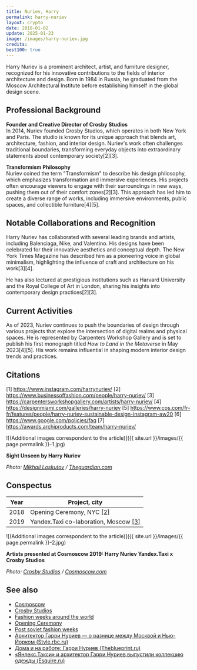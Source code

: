 ```yaml
---
title: Nuriev, Harry
permalink: harry-nuriev
layout: crypto
date: 2018-01-02
update: 2025-01-23
image: /images/harry-nuriev.jpg
credits:
best100: true
---
```


Harry Nuriev is a prominent architect, artist, and furniture designer, recognized for his innovative contributions to the fields of interior architecture and design. Born in 1984 in Russia, he graduated from the Moscow Architectural Institute before establishing himself in the global design scene.

## Professional Background

**Founder and Creative Director of Crosby Studios**  
In 2014, Nuriev founded Crosby Studios, which operates in both New York and Paris. The studio is known for its unique approach that blends art, architecture, fashion, and interior design. Nuriev's work often challenges traditional boundaries, transforming everyday objects into extraordinary statements about contemporary society[2][3].

**Transformism Philosophy**  
Nuriev coined the term "Transformism" to describe his design philosophy, which emphasizes transformation and immersive experiences. His projects often encourage viewers to engage with their surroundings in new ways, pushing them out of their comfort zones[2][3]. This approach has led him to create a diverse range of works, including immersive environments, public spaces, and collectible furniture[4][5].

## Notable Collaborations and Recognition

Harry Nuriev has collaborated with several leading brands and artists, including Balenciaga, Nike, and Valentino. His designs have been celebrated for their innovative aesthetics and conceptual depth. The New York Times Magazine has described him as a pioneering voice in global minimalism, highlighting the influence of craft and architecture on his work[3][4].

He has also lectured at prestigious institutions such as Harvard University and the Royal College of Art in London, sharing his insights into contemporary design practices[2][3].

## Current Activities

As of 2023, Nuriev continues to push the boundaries of design through various projects that explore the intersection of digital realms and physical spaces. He is represented by Carpenters Workshop Gallery and is set to publish his first monograph titled *How to Land in the Metaverse* in May 2023[4][5]. His work remains influential in shaping modern interior design trends and practices.

## Citations

[1] https://www.instagram.com/harrynuriev/
[2] https://www.businessoffashion.com/people/harry-nuriev/
[3] https://carpentersworkshopgallery.com/artists/harry-nuriev/
[4] https://designmiami.com/galleries/harry-nuriev
[5] https://www.cos.com/fr-fr/features/people/harry-nuriev-sustainable-design-instagram-aw20
[6] https://www.google.com/policies/faq
[7] https://awards.archiproducts.com/team/harry-nuriev/

![(Additional images correspondent to the article)]({{ site.url }}/images/{{ page.permalink }}-1.jpg)

**Sight Unseen by Harry Nuriev**

*Photo: [Mikhail Loskutov](https://www.theguardian.com/lifeandstyle/2019/apr/10/harry-nuriev-russian-architect-fantasy-office-furniture-designer) / [Theguardian.com](https://www.theguardian.com/lifeandstyle/2019/apr/10/harry-nuriev-russian-architect-fantasy-office-furniture-designer)*

## Сonspectus

|Year|Project, city|
|-|-|
|2018|Opening Ceremony, NYC <span id="a2">[\[2\]](#f2)</span>|
|2019|Yandex.Taxi co-laboration, Moscow <span id="a3">[\[3\]](#f3)</span>|


![(Additional images correspondent to the article)]({{ site.url }}/images/{{ page.permalink }}-2.jpg)

**Artists presented at Cosmoscow 2019: Harry Nuriev Yandex.Taxi x Crosby Studios**

*Photo: [Crosby Studios](https://www.cosmoscow.com/en/galleries/gallery-311/) / [Cosmoscow.com](https://www.cosmoscow.com/en/galleries/gallery-311/)*

## See also

+ [Cosmoscow](cosmoscow)
+ [Crosby Studios](crosby-studios)
+ [Fashion weeks around the world](fashion-weeks-around-the-world)
+ [Opening Ceremony](opening-ceremony)
+ [Post soviet fashion weeks](post-soviet-fashion-weeks)
+ [Архитектор Гарри Нуриев — о разнице между Москвой и Нью-Йорком (Style.rbc.ru)](https://style.rbc.ru/people/5bfc5ca99a794727ecfcfdc0)
+ [Дома и на работе: Гарри Нуриев (Theblueprint.ru)](https://theblueprint.ru/culture/harry-nuriev-crosby-studios)
+ [«Яндекс.Такси» и архитектор Гарри Нуриев выпустили коллекцию одежды (Esquire.ru)](https://esquire.ru/style-and-grooming/122372-yandekstaksi-i-arhitektor-garri-nuriev-vypustili-kollekciyu-odezhdy/)
